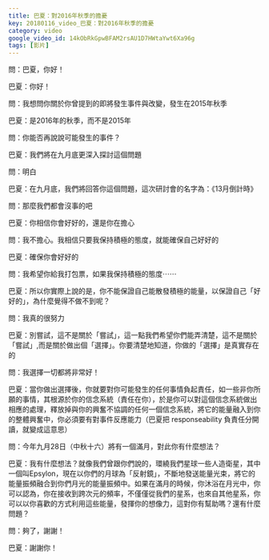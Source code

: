 ```yaml
---
title: 巴夏：對2016年秋季的擔憂
key: 20180116_video_巴夏：對2016年秋季的擔憂
category: video
google_video_id: 14kObRkGpwBFAM2rsAU1D7HWtaYwt6Xa96g
tags: [影片]
---
```


問：巴夏，你好！

巴夏：你好！

問：我想問你關於你曾提到的即將發生事件與改變，發生在2015年秋季

巴夏：是2016年的秋季，而不是2015年

問：你能否再說說可能發生的事件？

巴夏：我們將在九月底更深入探討這個問題

問：明白

巴夏：在九月底，我們將回答你這個問題，這次研討會的名字為：《13月倒計時》

問：那麼我們都會沒事的吧

巴夏：你相信你會好好的，還是你在擔心

問：我不擔心。我相信只要我保持積極的態度，就能確保自己好好的

巴夏：確保你會好好的

問：我希望你給我打包票，如果我保持積極的態度⋯⋯

巴夏：所以你實際上說的是，你不能保證自己能散發積極的能量，以保證自己「好好的」，為什麼覺得不做不到呢？

問：我真的很努力

巴夏：別嘗試，這不是關於「嘗試」，這一點我們希望你們能弄清楚，這不是關於「嘗試」,而是關於做出個「選擇」。你要清楚地知道，你做的「選擇」是真實存在的

問：我選擇一切都將非常好！

巴夏：當你做出選擇後，你就要對你可能發生的任何事情負起責任，如一些非你所願的事情，其根源於你的信念系統（責任在你），於是你可以對這個信念系統做出相應的處理，釋放掉與你的興奮不協調的任何一個信念系統，將它的能量融入到你的整體興奮中，你必須要有對事件反應能力（巴夏把 responseability 負責任分開讀，就變成這意思）

問：今年九月28日（中秋十六）將有一個滿月，對此你有什麼想法？

巴夏：我有什麼想法？就像我們曾跟你們說的，環繞我們星球一些人造衛星，其中一個叫Epsylon，現在以你們的月球為「反射鏡」，不斷地發送能量光束，將它的能量振頻融合到你們月光的能量振頻中。如果在滿月的時候，你沐浴在月光中，你可以認為，你在接收到跨次元的頻率，不僅僅從我們的星系，也來自其他星系，你可以以你喜歡的方式利用這些能量，發揮你的想像力，這對你有幫助嗎？還有什麼問題？

問：夠了，謝謝！

巴夏：謝謝你！
